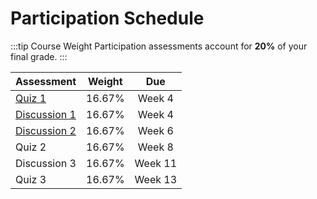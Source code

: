 # Participation Schedule

:::tip Course Weight
Participation assessments account for **20%** of your final grade.
:::

| Assessment | Weight | Due  |
| :---       | :---:       | :---:    |
| [Quiz 1](/assessments/participation/quiz-1.md)| 16.67% | Week 4 |
| [Discussion 1](/assessments/participation/discussion-1.md)| 16.67% | Week 4 |
| [Discussion 2](/assessments/participation/discussion-2.md) | 16.67% | Week 6 |
| Quiz 2| 16.67% | Week 8 |
| Discussion 3 | 16.67% | Week 11 |
| Quiz 3 | 16.67% | Week 13 |
